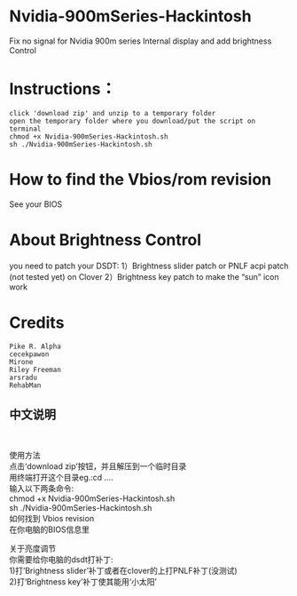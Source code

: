 # Nvidia-900mSeries-Hackintosh
Fix no signal for Nvidia 900m series Internal display and add brightness Control

# Instructions： 
	click 'download zip' and unzip to a temporary folder
	open the temporary folder where you download/put the script on terminal
	chmod +x Nvidia-900mSeries-Hackintosh.sh
	sh ./Nvidia-900mSeries-Hackintosh.sh

# How to find the Vbios/rom revision
  See your BIOS

# About Brightness Control
  you need to patch your DSDT:
  	1）Brightness slider patch or PNLF acpi patch (not tested yet) on Clover
  	2）Brightness key patch to make the “sun” icon work
# Credits
	Pike R. Alpha
	cecekpawon
 	Mirone
 	Riley Freeman
 	arsradu
 	RehabMan

  <h2>中文说明</h2><br />

  使用方法<br />
 	点击‘download zip’按钮，并且解压到一个临时目录<br />
 	用终端打开这个目录eg.:cd ....<br />
 	输入以下两条命令:<br />
 		chmod +x Nvidia-900mSeries-Hackintosh.sh<br />
		sh ./Nvidia-900mSeries-Hackintosh.sh<br />
   如何找到 Vbios revision<br />
  	在你电脑的BIOS信息里<br />

  关于亮度调节<br />
  	你需要给你电脑的dsdt打补丁:<br />
  	1)打‘Brightness slider’补丁或者在clover的上打PNLF补丁(没测试)<br />
  	2)打‘Brightness key’补丁使其能用‘小太阳’<br />
